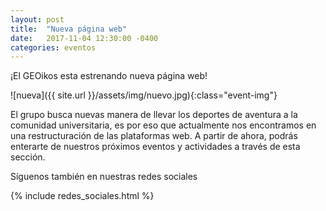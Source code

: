 ```yaml
---
layout: post
title:  "Nueva página web"
date:   2017-11-04 12:30:00 -0400
categories: eventos
---
```

¡El GEOikos esta estrenando nueva página web!

![nueva]({{ site.url }}/assets/img/nuevo.jpg){:class="event-img"}

El grupo busca nuevas manera de llevar los deportes de aventura a la comunidad universitaria, es por eso que actualmente nos encontramos en una
restructuración de las plataformas web. A partir de ahora, podrás enterarte de nuestros próximos eventos y actividades a través de esta sección. 

Síguenos también en nuestras redes sociales

{% include redes_sociales.html %}